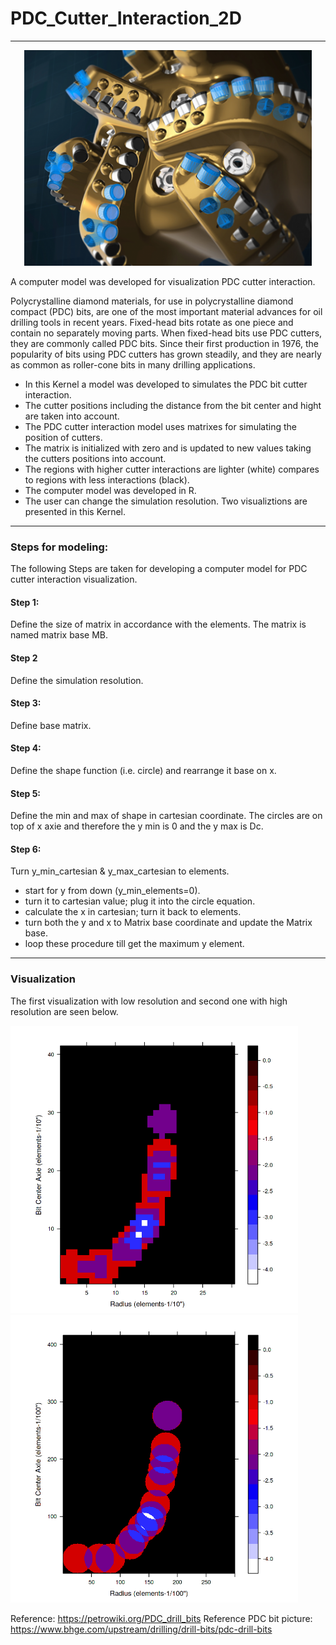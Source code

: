 # PDC_Cutter_Interaction_2D
---
<p align="center">
  <img width="460" src="Pictures/PDCbit.png" >
</p>

 A computer model was developed for visualization PDC cutter interaction.
 
Polycrystalline diamond materials, for use in polycrystalline diamond compact (PDC) bits, are one of the most important material advances for oil drilling tools in recent years. Fixed-head bits rotate as one piece and contain no separately moving parts. When fixed-head bits use PDC cutters, they are commonly called PDC bits. Since their first production in 1976, the popularity of bits using PDC cutters has grown steadily, and they are nearly as common as roller-cone bits in many drilling applications.

* In this Kernel a model was developed to simulates the PDC bit cutter interaction.
* The cutter positions including the distance from the bit center and hight are taken into account.
* The PDC cutter interaction model uses matrixes for simulating the position of cutters.
* The matrix is initialized with zero and is updated to new values taking the cutters positions into account.
* The regions with higher cutter interactions are lighter (white) compares to regions with less interactions (black).
* The computer model was developed in R.
* The user can change the simulation resolution. Two visualiztions are presented in this Kernel.

---
### Steps for modeling:
The following Steps are taken for developing a computer model for PDC cutter interaction visualization.

#### Step 1:
Define the size of matrix in accordance with the elements. The matrix is named matrix base MB.

#### Step 2
Define the simulation resolution.

#### Step 3:
Define base matrix.

#### Step 4:
Define the shape function (i.e. circle) and rearrange it base on x.

#### Step 5:
Define the min and max of shape in cartesian coordinate. The circles are on top of x axie and therefore the y min is 0 and the y max is Dc.

#### Step 6:
Turn y_min_cartesian & y_max_cartesian to elements.

* start for y from down (y_min_elements=0).
* turn it to cartesian value; plug it into the circle equation.
* calculate the x in cartesian; turn it back to elements.
* turn both the y and x to Matrix base coordinate and update the Matrix base.
* loop these procedure till get the maximum y element.

---
### Visualization


The first visualization with low resolution and second one with high resolution are seen below.


<p float="left">
  <img width="460" src="Pictures/first_viz.png" >
  <img width="460" src="Pictures/second_viz.png" >
</p>



Reference: https://petrowiki.org/PDC_drill_bits
Reference PDC bit picture: https://www.bhge.com/upstream/drilling/drill-bits/pdc-drill-bits
